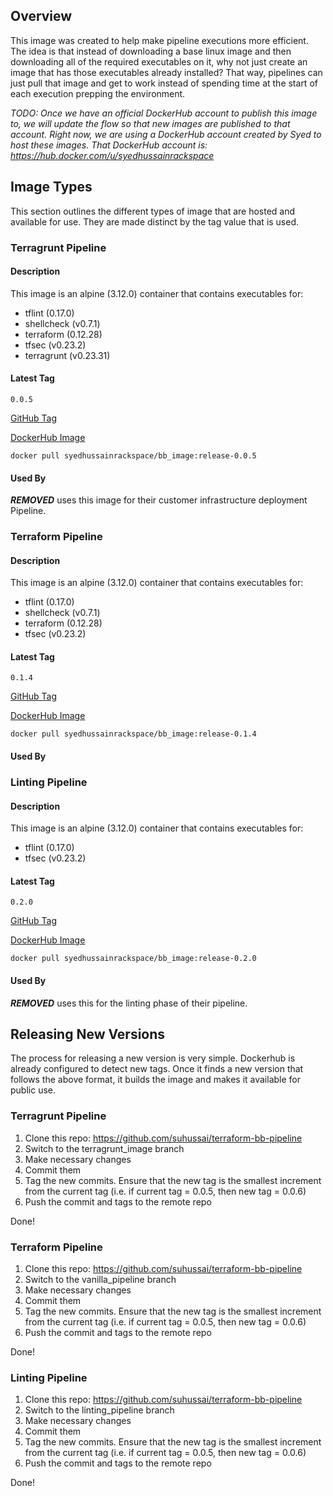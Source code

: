 ## Overview

This image was created to help make pipeline executions more efficient. The idea is that instead of downloading a base linux image and then downloading all of the required executables on it, why not just create an image that has those executables already installed? That way, pipelines can just pull that image and get to work instead of spending time at the start of each execution prepping the environment. 

*TODO: Once we have an official DockerHub account to publish this image to, we will update the flow so that new images are published to that account. Right now, we are using a DockerHub account created by Syed to host these images. That DockerHub account is: https://hub.docker.com/u/syedhussainrackspace*

## Image Types

This section outlines the different types of image that are hosted and available for use. They are made distinct by the tag value that is used.

### Terragrunt Pipeline
#### Description
This image is an alpine (3.12.0) container that contains executables for:
* tflint (0.17.0)
* shellcheck (v0.7.1)
* terraform (0.12.28)
* tfsec (v0.23.2)
* terragrunt (v0.23.31)

#### Latest Tag
`0.0.5`

[GitHub Tag](https://github.com/suhussai/terraform-bb-pipeline/tree/0.0.5)

[DockerHub Image](https://hub.docker.com/layers/syedhussainrackspace/bb_image/release-0.0.5/images/sha256-78a1cc380b9e8734414776dd26ed356fbf83321a9a30d5485c106beb5a02ddf5)

```
docker pull syedhussainrackspace/bb_image:release-0.0.5
``` 
#### Used By
***REMOVED*** uses this image for their customer infrastructure deployment Pipeline.

### Terraform Pipeline
#### Description
This image is an alpine (3.12.0) container that contains executables for:
* tflint (0.17.0)
* shellcheck (v0.7.1)
* terraform (0.12.28)
* tfsec (v0.23.2)

#### Latest Tag
`0.1.4`

[GitHub Tag](https://github.com/suhussai/terraform-bb-pipeline/tree/0.1.4)

[DockerHub Image](https://hub.docker.com/layers/syedhussainrackspace/bb_image/release-0.1.4/images/sha256-d738880300367ad4b0929c3b689876b5e9788e1ca95277d7cb39be8c19f784a8)

```
docker pull syedhussainrackspace/bb_image:release-0.1.4
```     

#### Used By

### Linting Pipeline
#### Description
This image is an alpine (3.12.0) container that contains executables for:
* tflint (0.17.0)
* tfsec (v0.23.2)

#### Latest Tag
`0.2.0`

[GitHub Tag](https://github.com/suhussai/terraform-bb-pipeline/tree/0.2.0)

[DockerHub Image](https://hub.docker.com/layers/syedhussainrackspace/bb_image/release-0.2.0/images/sha256-9300306f4fce3cfe2041c550fb423bb3964cafd455d57fe88a9c38ecefa9a0cf)
```
docker pull syedhussainrackspace/bb_image:release-0.2.0
```

#### Used By
***REMOVED*** uses this for the linting phase of their pipeline.
 

## Releasing New Versions

The process for releasing a new version is very simple. Dockerhub is already configured to detect new tags. Once it finds a new version that follows the above format, it builds the image and makes it available for public use.

### Terragrunt Pipeline

1. Clone this repo:  https://github.com/suhussai/terraform-bb-pipeline
2. Switch to the terragrunt_image branch
3. Make necessary changes
4. Commit them
5. Tag the new commits. Ensure that the new tag is the smallest increment from the current tag (i.e. if current tag = 0.0.5, then new tag = 0.0.6)
6. Push the commit and tags to the remote repo

Done!

### Terraform Pipeline

1. Clone this repo:  https://github.com/suhussai/terraform-bb-pipeline
2. Switch to the vanilla_pipeline branch
3. Make necessary changes
4. Commit them
5. Tag the new commits. Ensure that the new tag is the smallest increment from the current tag (i.e. if current tag = 0.0.5, then new tag = 0.0.6)
6. Push the commit and tags to the remote repo

Done!

### Linting Pipeline

1. Clone this repo:  https://github.com/suhussai/terraform-bb-pipeline
2. Switch to the linting_pipeline branch
3. Make necessary changes
4. Commit them
5. Tag the new commits. Ensure that the new tag is the smallest increment from the current tag (i.e. if current tag = 0.0.5, then new tag = 0.0.6)
6. Push the commit and tags to the remote repo

Done!

